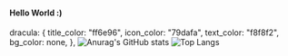 #### Hello World :)
dracula: {
    title_color: "ff6e96",
    icon_color: "79dafa",
    text_color: "f8f8f2",
    bg_color: none,
  },
![Anurag's GitHub stats](https://github-readme-stats.vercel.app/api?username=MALAKBADER00&show_icons=true&theme=dracula&rank_icon=github&border_radius=10)
![Top Langs](https://github-readme-stats.vercel.app/api/top-langs/?username=MALAKBADER00&layout=compact&icons=true&theme=dracula)

